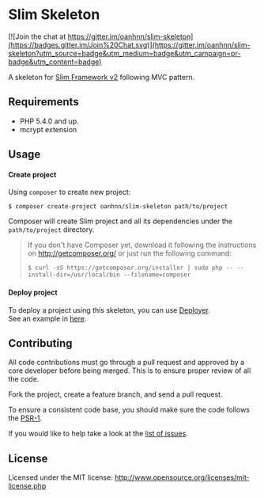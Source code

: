 Slim Skeleton
=============

[![Join the chat at https://gitter.im/oanhnn/slim-skeleton](https://badges.gitter.im/Join%20Chat.svg)](https://gitter.im/oanhnn/slim-skeleton?utm_source=badge&utm_medium=badge&utm_campaign=pr-badge&utm_content=badge)

A skeleton for [Slim Framework v2](http://slimframework.com/) following MVC pattern.

Requirements
------------

* PHP 5.4.0 and up.
* mcrypt extension

Usage
------------
#### Create project
Using `composer` to create new project:

```shell
$ composer create-project oanhnn/slim-skeleton path/to/project
```

Composer will create Slim project and all its dependencies under the `path/to/project` directory.

> If you don't have Composer yet, download it following the instructions on http://getcomposer.org/ or just run the following command:
> ```shell
> $ curl -sS https://getcomposer.org/installer | sudo php -- --install-dir=/usr/local/bin --filename=composer
> ```

#### Deploy project
To deploy a project using this skeleton, you can use [Deployer](http://deployer.org).   
See an example in [here](https://github.com/oanhnn/deployer-example).

Contributing
------------
All code contributions must go through a pull request and approved by a core developer before being merged.
This is to ensure proper review of all the code.

Fork the project, create a feature branch, and send a pull request.

To ensure a consistent code base, you should make sure the code follows
the [PSR-1](https://github.com/php-fig/fig-standards/blob/master/accepted/PSR-1-basic-coding-standard.md).

If you would like to help take a look at the [list of issues](https://github.com/oanhnn/slim-skeleton/issues).

License
-------
Licensed under the MIT license: http://www.opensource.org/licenses/mit-license.php
